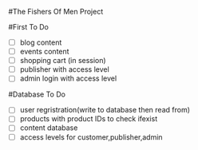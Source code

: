#The Fishers Of Men Project

#First To Do

- [ ] blog content
- [ ] events content
- [ ] shopping cart (in session)
- [ ] publisher with access level
- [ ] admin login with access level

#Database To Do

- [ ] user regristration(write to database then read from)
- [ ] products with product IDs to check ifexist
- [ ] content database
- [ ] access levels for customer,publisher,admin